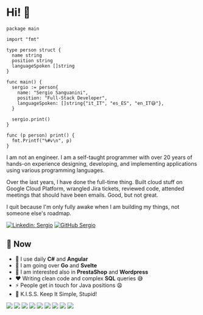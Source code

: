 # Hi! 👋

```
package main

import "fmt"

type person struct {
  name string
  position string
  languageSpoken []string
}

func main() {
  sergio := person{
    name: "Sergio Sanguanini",
    position: "Full-Stack Developer",
    languageSpoken: []string{"it_IT", "es_ES", "en_IT😅"},
  }

  sergio.print()
}

func (p person) print() {
  fmt.Printf("%#v\n", p)
}
```

I am not an engineer. I am a self-taught programmer with over 20 years of hands-on experience designing, developing, and implementing applications using various programming languages.

Over the last years, I have done the full-time thing.
Built cloud stuff on Google Cloud Platform, wrangled Jira tickets, reviewed code, attended meetings that should have been emails.
Good, but not great.

I quit because I'm only fully awake when I am building my things, not someone else's roadmap.

[![Linkedin: Sergio](https://img.shields.io/badge/-Sergio-blue?style=flat-square&logo=Linkedin&logoColor=white&link=https://www.linkedin.com/in/sergiosanguanini/)](https://www.linkedin.com/in/sergiosanguanini/)
[![GitHub Sergio](https://img.shields.io/github/followers/ssergio198?label=follow&style=social)](https://github.com/ssergio198)

## 📢 Now

- 🔭 I use daily **C#** and **Angular**
- 🌱 I am going over **Go** and **Svelte**
- 🧐 I am interested also in **PrestaShop** and **Wordpress**
- ❤ Writing clean code and complex **SQL** queries 😅
- ⚡ People get in touch for Java positions 😩
- 💋 K.I.S.S. Keep It Simple, Stupid!

![](https://img.shields.io/badge/OS-Windows-informational?style=flat&logo=windows&logoColor=white&color=6aa6f8)
![](https://img.shields.io/badge/OS-Linux-informational?style=flat&logo=linux&logoColor=white&color=6aa6f8)
![](https://img.shields.io/badge/Editor-VS_Code-informational?style=flat&logo=visual-studio-code&logoColor=white&color=6aa6f8)
![](https://img.shields.io/badge/Code-Golang-informational?style=flat&logo=go&logoColor=white&color=6aa6f8)
![](https://img.shields.io/badge/Code-Csharp-informational?style=flat&logo=csharp&logoColor=white&color=6aa6f8)
![](https://img.shields.io/badge/Code-JavaScript-informational?style=flat&logo=javascript&logoColor=white&color=6aa6f8)
![](https://img.shields.io/badge/Code-Svelte-informational?style=flat&logo=svelte&logoColor=white&color=6aa6f8)
![](https://img.shields.io/badge/Code-Angular-informational?style=flat&logo=angular&logoColor=white&color=6aa6f8)
![](https://img.shields.io/badge/Tools-MySQL-informational?style=flat&logo=mysql&logoColor=white&color=6aa6f8)
